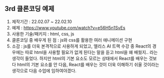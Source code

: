 ## 3rd 클론코딩 예제
1. 제작기간 : 22.02.07 ~ 22.02.10
2. 예제 : https://www.youtube.com/watch?v=e56H5n1SvEs
3. 사용한 기술/패키지 : html, css, js
4. 클론코딩 중 배우게 된 점 : js와 css를 활용한 여러 애니메이션 구현
5. 소감 : js를 더욱 본격적으로 사용하게 되었고, 엘리스 AI 트랙 수강 중 React의 경우에는 따로 html을 사용할 필요가 없게 된다는 말을 듣고 html을 왜 배웠지.. 라는 생각이 들었다. 하지만 html의 기본 요소도 모르는 상태에서 React를 배우는 것보다 html의 기본 요소를 안 다음, React를 배우는 것이 더욱 이해하기 쉬울 것이라는 생각으로 다음 수업에 임하여야겠다.
